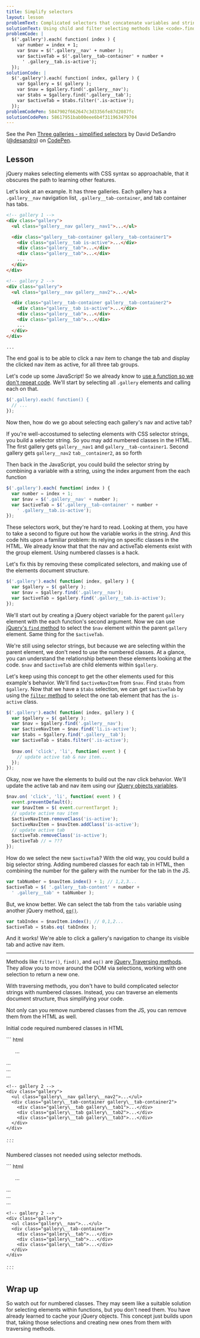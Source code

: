 ```yaml
---
title: Simplify selectors
layout: lesson
problemText: Complicated selectors that concatenate variables and strings.
solutionText: Using child and filter selecting methods like <code>.find()</code>, <code>.filter()</code>, and <code>.eq()</code>.
problemCode: |
  $('.gallery').each( function( index ) {
    var number = index + 1;
    var $nav = $('.gallery__nav' + number );
    var $activeTab = $('.gallery__tab-container' + number +
      ' .gallery__tab.is-active');
  });
solutionCode: |
  $('.gallery').each( function( index, gallery ) {
    var $gallery = $( gallery );
    var $nav = $gallery.find('.gallery__nav');
    var $tabs = $gallery.find('.gallery__tab');
    var $activeTab = $tabs.filter('.is-active');
  });
problemCodePen: 5847902f662647c3d3356fe87d2087fc
solutionCodePen: 58617951bab00eee6b4f311963479704
---
```


<p data-height="500" data-theme-id="dark" data-slug-hash="58617951bab00eee6b4f311963479704" data-default-tab="result" data-user="desandro" data-embed-version="2" data-pen-title="Three galleries - simplified selectors" class="codepen">See the Pen <a href="https://codepen.io/desandro/pen/58617951bab00eee6b4f311963479704/">Three galleries - simplified selectors</a> by David DeSandro (<a href="https://codepen.io/desandro">@desandro</a>) on <a href="https://codepen.io">CodePen</a>.</p>
<script async src="https://production-assets.codepen.io/assets/embed/ei.js"></script>

<!-- html-in-md <div class="skinny-column"> -->

## Lesson

jQuery makes selecting elements with CSS syntax so approachable, that it obscures the path to learning other features.

Let's look at an example. It has three galleries. Each gallery has a `.gallery__nav` navigation list, `.gallery__tab-container`, and tab container has tabs.

``` html
<!-- gallery 1 -->
<div class="gallery">
  <ul class="gallery__nav gallery__nav1">...</ul>

  <div class="gallery__tab-container gallery__tab-container1">
    <div class="gallery__tab is-active">...</div>
    <div class="gallery__tab">...</div>
    <div class="gallery__tab">...</div>
    ...
  </div>
</div>

<!-- gallery 2 -->
<div class="gallery">
  <ul class="gallery__nav gallery__nav2">...</ul>

  <div class="gallery__tab-container gallery__tab-container2">
    <div class="gallery__tab is-active">...</div>
    <div class="gallery__tab">...</div>
    <div class="gallery__tab">...</div>
    ...
  </div>
</div>

...
```

The end goal is to be able to click a nav item to change the tab and display the clicked nav item as active, for all three tab groups.

Let's code up some JavaScript! So we already know to [use a function so we don't repeat code](un-repeat-with-functions). We'll start by selecting all `.gallery` elements and calling each on that.

``` js
$('.gallery).each( function() {
  // ...
});
```

Now then, how do we go about selecting each gallery's nav and active tab?

If you're well-accostumed to selecting elements with CSS selector strings, you build a selector string. So you may add numbered classes in the HTML. The first gallery gets `gallery__nav1` and `gallery__tab-container1`. Second gallery gets `gallery__nav2` `tab__container2`, as so forth

Then back in the JavaScript, you could build the selector string by combining a variable with a string, using the index argument from the each function

``` js
$('.gallery').each( function( index ) {
  var number = index + 1;
  var $nav = $('.gallery__nav' + number );
  var $activeTab = $('.gallery__tab-container' + number +
    ' .gallery__tab.is-active');
});
```

These selectors work, but they're hard to read. Looking at them, you have to take a second to figure out how the variable works in the string. And this code hits upon a familiar problem: its relying on specific classes in the HTML. We already know that that the nav and activeTab elements exist with the group element. Using numbered classes is a hack.

Let's fix this by removing these complicated selectors, and making use of the elements document structure.

``` js
$('.gallery').each( function( index, gallery ) {
  var $gallery = $( gallery );
  var $nav = $gallery.find('.gallery__nav');
  var $activeTab = $gallery.find('.gallery__tab.is-active');
});
```

We'll start out by creating a jQuery object variable for the parent `gallery` element with the each function's second argument. Now we can use [jQuery's `find` method](https://api.jquery.com/find/) to select the `$nav` element within the parent `gallery` element. Same thing for the `$activeTab`.

We're still using selector strings, but because we are selecting within the parent element, we don't need to use the numbered classes. At a glance, you can understand the relationship between these elements looking at the code. `$nav` and `$activeTab` are child elements within `$gallery`.

Let's keep using this concept to get the other elements used for this example's behavior. We'll find `$activeNavItem` from `$nav`. Find `$tabs` from `$gallery`. Now that we have a `$tabs` selection, we can get `$activeTab` by using the [`filter` method](https://api.jquery.com/filter/) to select the one tab element that has the `is-active` class.

``` js
$('.gallery').each( function( index, gallery ) {
  var $gallery = $( gallery );
  var $nav = $gallery.find('.gallery__nav');
  var $activeNavItem = $nav.find('li.is-active');
  var $tabs = $gallery.find('.gallery__tab');
  var $activeTab = $tabs.filter('.is-active');
  
  $nav.on( 'click', 'li', function( event ) {
    // update active tab & nav item...
  });
});
```

Okay, now we have the elements to build out the nav click behavior.  We'll update the active tab and nav item using our [jQuery objects variables](cache-jquery-objects).

``` js
$nav.on( 'click', 'li', function( event ) {
  event.preventDefault();
  var $navItem = $( event.currentTarget );
  // update active nav item
  $activeNavItem.removeClass('is-active');
  $activeNavItem = $navItem.addClass('is-active');
  // update active tab
  $activeTab.removeClass('is-active');
  $activeTab // = ???
});
```

How do we select the new `$activeTab`? With the old way, you could build a big selector string. Adding numbered classes for each tab in HTML, then combining the number for the gallery with the number for the tab in the JS.

``` js
var tabNumber = $navItem.index() + 1; // 1,2,3...
$activeTab = $( '.gallery__tab-content' + number +
  ' .gallery__tab' + tabNumber );
```

But, we know better. We can select the tab from the `tabs` variable using another jQuery method, [`eq()`](https://api.jquery.com/filter/eq/).

``` js
var tabIndex = $navItem.index(); // 0,1,2...
$activeTab = $tabs.eq( tabIndex );
```

And it works! We're able to click a gallery's navigation to change its visible tab and active nav item.

---

Methods like `filter()`, `find()`, and `eq()` are [jQuery Traversing methods](https://api.jquery.com/category/traversing/). They allow you to move around the DOM via selections, working with one selection to return a new one.

With traversing methods, you don't have to build complicated selector strings with numbered classes. Instead, you can traverse an elements document structure, thus simplifying your code.

Not only can you remove numbered classes from the JS, you can remove them from  the HTML as well.

<!-- html-in-md </div> -->

<div class="duo">
  <div class="duo__cell">
    <p>Initial code required numbered classes in HTML</p>
    ``` html
    <!-- gallery 1 -->
    <div class="gallery">
      <ul class="gallery\__nav gallery\__nav1">...</ul>
      <div class="gallery\__tab-container gallery\__tab-container1">
        <div class="gallery\__tab gallery\__tab1">...</div>
        <div class="gallery\__tab gallery\__tab2">...</div>
        <div class="gallery\__tab gallery\__tab3">...</div>
      </div>
    </div>

    <!-- gallery 2 -->
    <div class="gallery">
      <ul class="gallery\__nav gallery\__nav2">...</ul>
      <div class="gallery\__tab-container gallery\__tab-container2">
        <div class="gallery\__tab gallery\__tab1">...</div>
        <div class="gallery\__tab gallery\__tab2">...</div>
        <div class="gallery\__tab gallery\__tab3">...</div>
      </div>
    </div>

    ...
    ```
  </div>
  <div class="duo__cell">
    <p>Numbered classes not needed using selector methods.</p>
    ``` html
    <!-- gallery 1 -->
    <div class="gallery">
      <ul class="gallery\__nav">...</ul>
      <div class="gallery\__tab-container">
        <div class="gallery\__tab">...</div>
        <div class="gallery\__tab">...</div>
        <div class="gallery\__tab">...</div>
      </div>
    </div>

    <!-- gallery 2 -->
    <div class="gallery">
      <ul class="gallery\__nav">...</ul>
      <div class="gallery\__tab-container">
        <div class="gallery\__tab">...</div>
        <div class="gallery\__tab">...</div>
        <div class="gallery\__tab">...</div>
      </div>
    </div>

    ...
    ```
  </div>
</div>

<!-- html-in-md <div class="skinny-column"> -->

## Wrap up

So watch out for numbered classes. They may seem like a suitable solution for selecting elements within functions, but you don't need them. You have already learned to cache your jQuery objects. This concept just builds upon that, taking those selections and creating new ones from them with traversing methods.

<!-- html-in-md </div> -->
